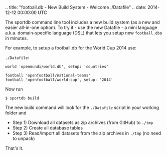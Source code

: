 .. title: "football.db - New Build System - Welcome ./Datafile"
.. date: 2014-12-12 00:00:00 UTC

The sportdb command line tool includes a new build system (as a new and easier all-in-one option).  To try it - use the new Datafile - a mini language a.k.a. domain-specific language (DSL) that lets you setup new `football.db`s in minutes.

For example, to setup a football.db for the World Cup 2014 use:

`./Datafile`:

    world 'openmundi/world.db', setup: 'countries'

    football 'openfootball/national-teams'
    football 'openfootball/world-cup', setup: '2014'


Now run

    $ sportdb build


The new build command will look for the `./Datafile` script in your working folder and

- Step 1) Download all datasets as zip archives (from GitHub) to `./tmp`
- Step 2) Create all database tables
- Step 3) Read/import all datasets from the zip archives in `./tmp` (no need to unpack)

That's it.
